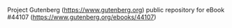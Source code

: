 Project Gutenberg (https://www.gutenberg.org) public repository for eBook #44107 (https://www.gutenberg.org/ebooks/44107)
